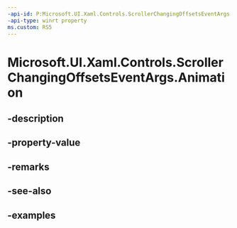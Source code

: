 ```yaml
---
-api-id: P:Microsoft.UI.Xaml.Controls.ScrollerChangingOffsetsEventArgs.Animation
-api-type: winrt property
ms.custom: RS5
---
```


<!-- Property syntax.
public CompositionAnimation Animation { get;  set; }
-->

# Microsoft.UI.Xaml.Controls.ScrollerChangingOffsetsEventArgs.Animation

## -description

## -property-value

## -remarks

## -see-also

## -examples

